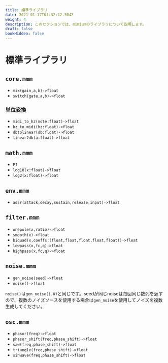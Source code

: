 ```yaml
---
title: 標準ライブラリ
date: 2021-01-17T03:32:12.504Z
weight: 4
description: このセクションでは、mimiumのライブラリについて説明します。
draft: false
bookHidden: false
---
```


# 標準ライブラリ

## `core.mmm`

- `mix(gain,a,b)->float`
- `switch(gate,a,b)->float`

### 単位変換

- `midi_to_hz(note:float)->float`
- `hz_to_midi(hz:float)->float`
- `dbtolinear(db:float)->float`
- `linear2db(a:float)->float`

## `math.mmm`

- `PI`
- `log10(x:float)->float`
- `log2(x:float)->float`

## `env.mmm`

- `adsr(attack,decay,sustain,release,input)->float`

## `filter.mmm`

- `onepole(x,ratio)->float`
- `smooth(x)->float`
- `biquad(x,coeffs:(float,float,float,float,float))->float`
- `lowpass(x,fc,q)->float`
- `highpass(x,fc,q)->float`

## `noise.mmm`

- `gen_noise(seed)->float`
- `noise()->float`

`noise()`は`gen_noise(1.0)`と同じです。seedが同じnoiseは毎回同じ数列を返すので、複数のノイズソースを使用する場合は`gen_noise`を使用してノイズを複数生成してください。

## `osc.mmm`

- `phasor(freq)->float`
- `phasor_shift(freq,phase_shift)->float`
- `saw(freq,phase_shift)->float`
- `triangle(freq,phase_shift)->float`
- `sinwave(freq,phase_shift)->float`

